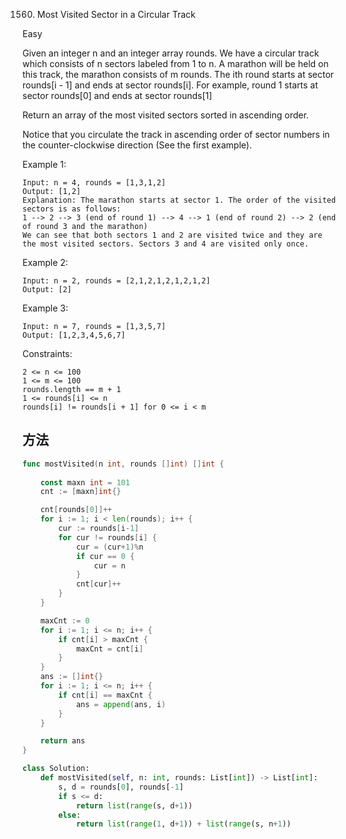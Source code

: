 1560. Most Visited Sector in a Circular Track

Easy

Given an integer n and an integer array rounds. We have a circular track which consists of n sectors labeled from 1 to n. A marathon will be held on this track, the marathon consists of m rounds. The ith round starts at sector rounds[i - 1] and ends at sector rounds[i]. For example, round 1 starts at sector rounds[0] and ends at sector rounds[1]

Return an array of the most visited sectors sorted in ascending order.

Notice that you circulate the track in ascending order of sector numbers in the counter-clockwise direction (See the first example).

 

Example 1:

```
Input: n = 4, rounds = [1,3,1,2]
Output: [1,2]
Explanation: The marathon starts at sector 1. The order of the visited sectors is as follows:
1 --> 2 --> 3 (end of round 1) --> 4 --> 1 (end of round 2) --> 2 (end of round 3 and the marathon)
We can see that both sectors 1 and 2 are visited twice and they are the most visited sectors. Sectors 3 and 4 are visited only once.
```

Example 2:

```
Input: n = 2, rounds = [2,1,2,1,2,1,2,1,2]
Output: [2]
```

Example 3:

```
Input: n = 7, rounds = [1,3,5,7]
Output: [1,2,3,4,5,6,7]
```

 

Constraints:

    2 <= n <= 100  
    1 <= m <= 100  
    rounds.length == m + 1  
    1 <= rounds[i] <= n  
    rounds[i] != rounds[i + 1] for 0 <= i < m



## 方法



```go
func mostVisited(n int, rounds []int) []int {
    
    const maxn int = 101
    cnt := [maxn]int{}

    cnt[rounds[0]]++
    for i := 1; i < len(rounds); i++ {
        cur := rounds[i-1]
        for cur != rounds[i] {
            cur = (cur+1)%n
            if cur == 0 {
                cur = n
            }
            cnt[cur]++
        }
    }

    maxCnt := 0
    for i := 1; i <= n; i++ {
        if cnt[i] > maxCnt {
            maxCnt = cnt[i]
        }
    }
    ans := []int{}
    for i := 1; i <= n; i++ {
        if cnt[i] == maxCnt {
            ans = append(ans, i)
        }
    }

    return ans 
}
```


```python
class Solution:
    def mostVisited(self, n: int, rounds: List[int]) -> List[int]:
        s, d = rounds[0], rounds[-1]
        if s <= d:
            return list(range(s, d+1))
        else:
            return list(range(1, d+1)) + list(range(s, n+1))

```
